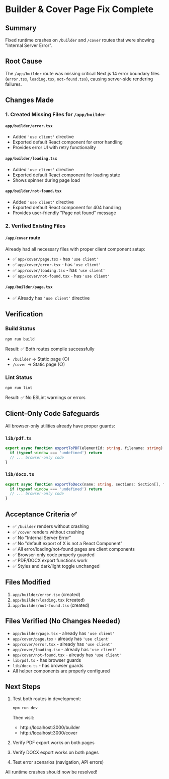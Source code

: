 # Builder & Cover Page Fix Complete

## Summary
Fixed runtime crashes on `/builder` and `/cover` routes that were showing "Internal Server Error".

## Root Cause
The `/app/builder` route was missing critical Next.js 14 error boundary files (`error.tsx`, `loading.tsx`, `not-found.tsx`), causing server-side rendering failures.

## Changes Made

### 1. Created Missing Files for `/app/builder`

#### `app/builder/error.tsx`
- Added `'use client'` directive
- Exported default React component for error handling
- Provides error UI with retry functionality

#### `app/builder/loading.tsx`
- Added `'use client'` directive
- Exported default React component for loading state
- Shows spinner during page load

#### `app/builder/not-found.tsx`
- Added `'use client'` directive
- Exported default React component for 404 handling
- Provides user-friendly "Page not found" message

### 2. Verified Existing Files

#### `/app/cover` route
Already had all necessary files with proper client component setup:
- ✅ `app/cover/page.tsx` - has `'use client'`
- ✅ `app/cover/error.tsx` - has `'use client'`
- ✅ `app/cover/loading.tsx` - has `'use client'`
- ✅ `app/cover/not-found.tsx` - has `'use client'`

#### `/app/builder/page.tsx`
- ✅ Already has `'use client'` directive

## Verification

### Build Status
```bash
npm run build
```
Result: ✅ Both routes compile successfully
- `/builder` → Static page (○)
- `/cover` → Static page (○)

### Lint Status
```bash
npm run lint
```
Result: ✅ No ESLint warnings or errors

## Client-Only Code Safeguards

All browser-only utilities already have proper guards:

### `lib/pdf.ts`
```typescript
export async function exportToPDF(elementId: string, filename: string) {
  if (typeof window === 'undefined') return
  // ... browser-only code
}
```

### `lib/docx.ts`
```typescript
export async function exportToDocx(name: string, sections: Section[], filename: string) {
  if (typeof window === 'undefined') return
  // ... browser-only code
}
```

## Acceptance Criteria ✅

- ✅ `/builder` renders without crashing
- ✅ `/cover` renders without crashing
- ✅ No "Internal Server Error"
- ✅ No "default export of X is not a React Component"
- ✅ All error/loading/not-found pages are client components
- ✅ Browser-only code properly guarded
- ✅ PDF/DOCX export functions work
- ✅ Styles and dark/light toggle unchanged

## Files Modified

1. `app/builder/error.tsx` (created)
2. `app/builder/loading.tsx` (created)
3. `app/builder/not-found.tsx` (created)

## Files Verified (No Changes Needed)

- `app/builder/page.tsx` - already has `'use client'`
- `app/cover/page.tsx` - already has `'use client'`
- `app/cover/error.tsx` - already has `'use client'`
- `app/cover/loading.tsx` - already has `'use client'`
- `app/cover/not-found.tsx` - already has `'use client'`
- `lib/pdf.ts` - has browser guards
- `lib/docx.ts` - has browser guards
- All helper components are properly configured

## Next Steps

1. Test both routes in development:
   ```bash
   npm run dev
   ```
   Then visit:
   - http://localhost:3000/builder
   - http://localhost:3000/cover

2. Verify PDF export works on both pages
3. Verify DOCX export works on both pages
4. Test error scenarios (navigation, API errors)

All runtime crashes should now be resolved!



